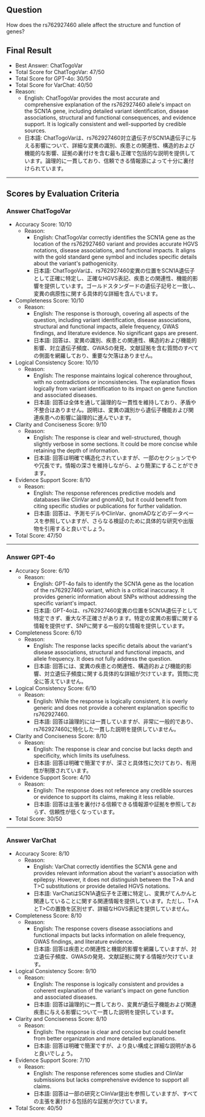 ## Question

How does the rs762927460 allele affect the structure and function of genes?

## Final Result

- Best Answer: ChatTogoVar
- Total Score for ChatTogoVar: 47/50
- Total Score for GPT-4o: 30/50
- Total Score for VarChat: 40/50
- Reason:
  - English: ChatTogoVar provides the most accurate and comprehensive explanation of the rs762927460 allele's impact on the SCN1A gene, including detailed variant identification, disease associations, structural and functional consequences, and evidence support. It is logically consistent and well-supported by credible sources.
  - 日本語: ChatTogoVarは、rs762927460対立遺伝子がSCN1A遺伝子に与える影響について、詳細な変異の識別、疾患との関連性、構造的および機能的な影響、証拠の裏付けを含む最も正確で包括的な説明を提供しています。論理的に一貫しており、信頼できる情報源によって十分に裏付けられています。

---

## Scores by Evaluation Criteria

### Answer ChatTogoVar
- Accuracy Score: 10/10
  - Reason: 
    - English: ChatTogoVar correctly identifies the SCN1A gene as the location of the rs762927460 variant and provides accurate HGVS notations, disease associations, and functional impacts. It aligns with the gold standard gene symbol and includes specific details about the variant's pathogenicity.
    - 日本語: ChatTogoVarは、rs762927460変異の位置をSCN1A遺伝子として正確に特定し、正確なHGVS表記、疾患との関連性、機能的影響を提供しています。ゴールドスタンダードの遺伝子記号と一致し、変異の病原性に関する具体的な詳細を含んでいます。
- Completeness Score: 10/10
  - Reason: 
    - English: The response is thorough, covering all aspects of the question, including variant identification, disease associations, structural and functional impacts, allele frequency, GWAS findings, and literature evidence. No significant gaps are present.
    - 日本語: 回答は、変異の識別、疾患との関連性、構造的および機能的影響、対立遺伝子頻度、GWASの発見、文献証拠を含む質問のすべての側面を網羅しており、重要な欠落はありません。
- Logical Consistency Score: 10/10
  - Reason: 
    - English: The response maintains logical coherence throughout, with no contradictions or inconsistencies. The explanation flows logically from variant identification to its impact on gene function and associated diseases.
    - 日本語: 回答は全体を通して論理的な一貫性を維持しており、矛盾や不整合はありません。説明は、変異の識別から遺伝子機能および関連疾患への影響に論理的に進んでいます。
- Clarity and Conciseness Score: 9/10
  - Reason: 
    - English: The response is clear and well-structured, though slightly verbose in some sections. It could be more concise while retaining the depth of information.
    - 日本語: 回答は明確で構造化されていますが、一部のセクションでやや冗長です。情報の深さを維持しながら、より簡潔にすることができます。
- Evidence Support Score: 8/10
  - Reason: 
    - English: The response references predictive models and databases like ClinVar and gnomAD, but it could benefit from citing specific studies or publications for further validation.
    - 日本語: 回答は、予測モデルやClinVar、gnomADなどのデータベースを参照していますが、さらなる検証のために具体的な研究や出版物を引用すると良いでしょう。
- Total Score: 47/50

---

### Answer GPT-4o
- Accuracy Score: 6/10
  - Reason: 
    - English: GPT-4o fails to identify the SCN1A gene as the location of the rs762927460 variant, which is a critical inaccuracy. It provides generic information about SNPs without addressing the specific variant's impact.
    - 日本語: GPT-4oは、rs762927460変異の位置をSCN1A遺伝子として特定できず、重大な不正確さがあります。特定の変異の影響に関する情報を提供せず、SNPに関する一般的な情報を提供しています。
- Completeness Score: 6/10
  - Reason: 
    - English: The response lacks specific details about the variant's disease associations, structural and functional impacts, and allele frequency. It does not fully address the question.
    - 日本語: 回答には、変異の疾患との関連性、構造的および機能的影響、対立遺伝子頻度に関する具体的な詳細が欠けています。質問に完全に答えていません。
- Logical Consistency Score: 6/10
  - Reason: 
    - English: While the response is logically consistent, it is overly generic and does not provide a coherent explanation specific to rs762927460.
    - 日本語: 回答は論理的には一貫していますが、非常に一般的であり、rs762927460に特化した一貫した説明を提供していません。
- Clarity and Conciseness Score: 8/10
  - Reason: 
    - English: The response is clear and concise but lacks depth and specificity, which limits its usefulness.
    - 日本語: 回答は明確で簡潔ですが、深さと具体性に欠けており、有用性が制限されています。
- Evidence Support Score: 4/10
  - Reason: 
    - English: The response does not reference any credible sources or evidence to support its claims, making it less reliable.
    - 日本語: 回答は主張を裏付ける信頼できる情報源や証拠を参照しておらず、信頼性が低くなっています。
- Total Score: 30/50

---

### Answer VarChat
- Accuracy Score: 8/10
  - Reason: 
    - English: VarChat correctly identifies the SCN1A gene and provides relevant information about the variant's association with epilepsy. However, it does not distinguish between the T>A and T>C substitutions or provide detailed HGVS notations.
    - 日本語: VarChatはSCN1A遺伝子を正確に特定し、変異がてんかんと関連していることに関する関連情報を提供しています。ただし、T>AとT>Cの置換を区別せず、詳細なHGVS表記を提供していません。
- Completeness Score: 8/10
  - Reason: 
    - English: The response covers disease associations and functional impacts but lacks information on allele frequency, GWAS findings, and literature evidence.
    - 日本語: 回答は疾患との関連性と機能的影響を網羅していますが、対立遺伝子頻度、GWASの発見、文献証拠に関する情報が欠けています。
- Logical Consistency Score: 9/10
  - Reason: 
    - English: The response is logically consistent and provides a coherent explanation of the variant's impact on gene function and associated diseases.
    - 日本語: 回答は論理的に一貫しており、変異が遺伝子機能および関連疾患に与える影響について一貫した説明を提供しています。
- Clarity and Conciseness Score: 8/10
  - Reason: 
    - English: The response is clear and concise but could benefit from better organization and more detailed explanations.
    - 日本語: 回答は明確で簡潔ですが、より良い構成と詳細な説明があると良いでしょう。
- Evidence Support Score: 7/10
  - Reason: 
    - English: The response references some studies and ClinVar submissions but lacks comprehensive evidence to support all claims.
    - 日本語: 回答は一部の研究とClinVar提出を参照していますが、すべての主張を裏付ける包括的な証拠が欠けています。
- Total Score: 40/50